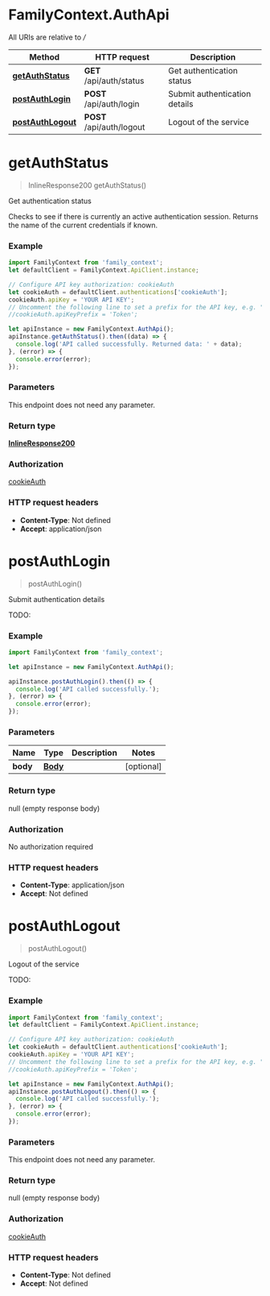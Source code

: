 # FamilyContext.AuthApi

All URIs are relative to */*

Method | HTTP request | Description
------------- | ------------- | -------------
[**getAuthStatus**](AuthApi.md#getAuthStatus) | **GET** /api/auth/status | Get authentication status
[**postAuthLogin**](AuthApi.md#postAuthLogin) | **POST** /api/auth/login | Submit authentication details
[**postAuthLogout**](AuthApi.md#postAuthLogout) | **POST** /api/auth/logout | Logout of the service

<a name="getAuthStatus"></a>
# **getAuthStatus**
> InlineResponse200 getAuthStatus()

Get authentication status

Checks to see if there is currently an active authentication session. Returns the name of the current credentials if known. 

### Example
```javascript
import FamilyContext from 'family_context';
let defaultClient = FamilyContext.ApiClient.instance;

// Configure API key authorization: cookieAuth
let cookieAuth = defaultClient.authentications['cookieAuth'];
cookieAuth.apiKey = 'YOUR API KEY';
// Uncomment the following line to set a prefix for the API key, e.g. "Token" (defaults to null)
//cookieAuth.apiKeyPrefix = 'Token';

let apiInstance = new FamilyContext.AuthApi();
apiInstance.getAuthStatus().then((data) => {
  console.log('API called successfully. Returned data: ' + data);
}, (error) => {
  console.error(error);
});

```

### Parameters
This endpoint does not need any parameter.

### Return type

[**InlineResponse200**](InlineResponse200.md)

### Authorization

[cookieAuth](../README.md#cookieAuth)

### HTTP request headers

 - **Content-Type**: Not defined
 - **Accept**: application/json

<a name="postAuthLogin"></a>
# **postAuthLogin**
> postAuthLogin()

Submit authentication details

TODO: 

### Example
```javascript
import FamilyContext from 'family_context';

let apiInstance = new FamilyContext.AuthApi();

apiInstance.postAuthLogin().then(() => {
  console.log('API called successfully.');
}, (error) => {
  console.error(error);
});

```

### Parameters

Name | Type | Description  | Notes
------------- | ------------- | ------------- | -------------
 **body** | [**Body**](Body.md)|  | [optional] 

### Return type

null (empty response body)

### Authorization

No authorization required

### HTTP request headers

 - **Content-Type**: application/json
 - **Accept**: Not defined

<a name="postAuthLogout"></a>
# **postAuthLogout**
> postAuthLogout()

Logout of the service

TODO: 

### Example
```javascript
import FamilyContext from 'family_context';
let defaultClient = FamilyContext.ApiClient.instance;

// Configure API key authorization: cookieAuth
let cookieAuth = defaultClient.authentications['cookieAuth'];
cookieAuth.apiKey = 'YOUR API KEY';
// Uncomment the following line to set a prefix for the API key, e.g. "Token" (defaults to null)
//cookieAuth.apiKeyPrefix = 'Token';

let apiInstance = new FamilyContext.AuthApi();
apiInstance.postAuthLogout().then(() => {
  console.log('API called successfully.');
}, (error) => {
  console.error(error);
});

```

### Parameters
This endpoint does not need any parameter.

### Return type

null (empty response body)

### Authorization

[cookieAuth](../README.md#cookieAuth)

### HTTP request headers

 - **Content-Type**: Not defined
 - **Accept**: Not defined


